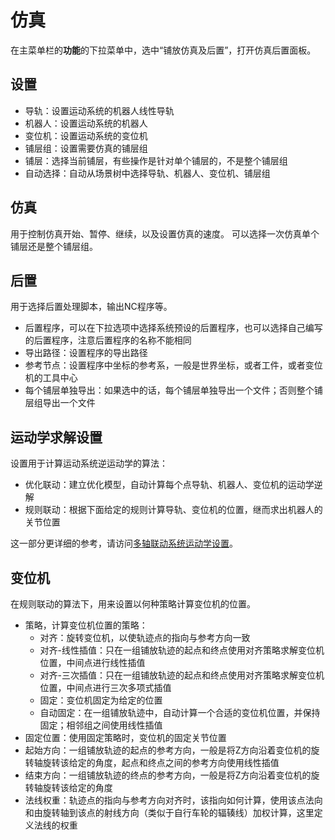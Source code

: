 # 仿真

在主菜单栏的**功能**的下拉菜单中，选中“铺放仿真及后置”，打开仿真后置面板。

## 设置

- 导轨：设置运动系统的机器人线性导轨
- 机器人：设置运动系统的机器人
- 变位机：设置运动系统的变位机
- 铺层组：设置需要仿真的铺层组
- 铺层：选择当前铺层，有些操作是针对单个铺层的，不是整个铺层组
- 自动选择：自动从场景树中选择导轨、机器人、变位机、铺层组
  
## 仿真

用于控制仿真开始、暂停、继续，以及设置仿真的速度。
可以选择一次仿真单个铺层还是整个铺层组。

## 后置

用于选择后置处理脚本，输出NC程序等。

- 后置程序，可以在下拉选项中选择系统预设的后置程序，也可以选择自己编写的后置程序，注意后置程序的名称不能相同
- 导出路径：设置程序的导出路径
- 参考节点：设置程序中坐标的参考系，一般是世界坐标，或者工件，或者变位机的工具中心
- 每个铺层单独导出：如果选中的话，每个铺层单独导出一个文件；否则整个铺层组导出一个文件

## 运动学求解设置

设置用于计算运动系统逆运动学的算法：
- 优化联动：建立优化模型，自动计算每个点导轨、机器人、变位机的运动学逆解
- 规则联动：根据下面给定的规则计算导轨、变位机的位置，继而求出机器人的关节位置

这一部分更详细的参考，请访问[多轴联动系统运动学设置](../advanced/kinematics.md)。
  
## 变位机

在规则联动的算法下，用来设置以何种策略计算变位机的位置。

- 策略，计算变位机位置的策略：
    - 对齐：旋转变位机，以使轨迹点的指向与参考方向一致
    - 对齐-线性插值：只在一组铺放轨迹的起点和终点使用对齐策略求解变位机位置，中间点进行线性插值
    - 对齐-三次插值：只在一组铺放轨迹的起点和终点使用对齐策略求解变位机位置，中间点进行三次多项式插值
    - 固定：变位机固定为给定的位置
    - 自动固定：在一组铺放轨迹中，自动计算一个合适的变位机位置，并保持固定；相邻组之间使用线性插值
- 固定位置：使用固定策略时，变位机的固定关节位置
- 起始方向：一组铺放轨迹的起点的参考方向，一般是将Z方向沿着变位机的旋转轴旋转该给定的角度，起点和终点之间的参考方向使用线性插值
- 结束方向：一组铺放轨迹的终点的参考方向，一般是将Z方向沿着变位机的旋转轴旋转该给定的角度
- 法线权重：轨迹点的指向与参考方向对齐时，该指向如何计算，使用该点法向和由旋转轴到该点的射线方向（类似于自行车轮的辐辏线）加权计算，这里定义法线的权重

